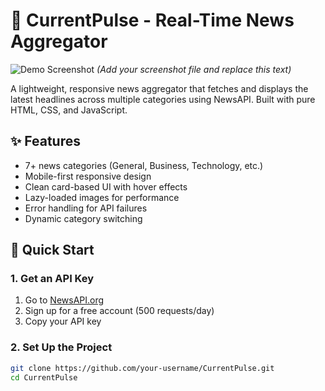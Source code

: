 # 📰 CurrentPulse - Real-Time News Aggregator

![Demo Screenshot](./screenshot.png) *(Add your screenshot file and replace this text)*

A lightweight, responsive news aggregator that fetches and displays the latest headlines across multiple categories using NewsAPI. Built with pure HTML, CSS, and JavaScript.

## ✨ Features
- 7+ news categories (General, Business, Technology, etc.)
- Mobile-first responsive design
- Clean card-based UI with hover effects
- Lazy-loaded images for performance
- Error handling for API failures
- Dynamic category switching

## 🚀 Quick Start

### 1. Get an API Key
1. Go to [NewsAPI.org](https://newsapi.org/)
2. Sign up for a free account (500 requests/day)
3. Copy your API key

### 2. Set Up the Project
```bash
git clone https://github.com/your-username/CurrentPulse.git
cd CurrentPulse
